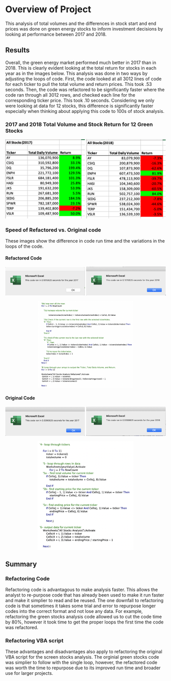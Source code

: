 # Overview of Project
  This analysis of total volumes and the differences in stock start and end prices was done on green energy stocks to inform investment decisions by looking at performance between 2017 and 2018.

## Results 
Overall, the green energy market performed much better in 2017 than in 2018. This is clearly evident looking at the total return for stocks in each year as in the images below. This analysis was done in two ways by adjusting the loops of code. First, the code looked at all 3012 lines of code for each ticker to pull the total volume and return prices. This took .53 seconds. Then, the code was refactored to be significantly faster where the code ran through all 3012 rows, and checked each line for the corresponding ticker price. This took .10 seconds. Considering we only were looking at data for 12 stocks, this difference is significantly faster especially when thinking about applying this code to 100s of stock analysis. 


### 2017 and 2018 Total Volume and Stock Return for 12 Green Stocks
<p align="center">
  <img src = "Resources/Analysis2017Stocks.png" width=250> <img src = "Resources/Analysis2018Stocks.png" width=250>
</p>

### Speed of Refactored vs. Original code

  These images show the difference in code run time and the variations in the loops of the code.
  
#### Refactored Code

<p align="center">
  <img src = "Resources/VBA_Challenge_2017.png" width=250>  <img src = "Resources/VBA_Challenge_2018.png" width=250>
  
</p>
<p align="center">
 <img src = "Resources/RefactoredVBAscript.png" width=300> 
</p>

#### Original Code

<p align="center">
  <img src = "Resources/VBA_greenstocks2017code.png" width=250>  <img src = "Resources/VBA_greenStocks_2018code.png" width=250>
</p>

<p align="center">
  <img src = "Resources/OriginialVBAscript.png" width=300>
</p>

## Summary

### Refactoring Code

Refactoring code is advantagous to make analysis faster. This allows the analyst to re-purpose code that has already been used to make it run faster and make it simplier to read and be reused. The one downfall to refactoring code is that sometimes it takes some trial and error to repurpose longer codes into the correct format and not lose any data. For example, refactoring the green stocks analysis code allowed us to cut the code time by 80%, however it took time to get the proper loops the first time the code was refactored. 

### Refactoring VBA script
These advantages and disadvantages also apply to refactoring the original VBA script for the screen stocks analysis. The orginial green stocks code was simplier to follow with the single loop, however, the refactored code was worth the time to repurpose due to its improved run time and broader use for larger projects.

